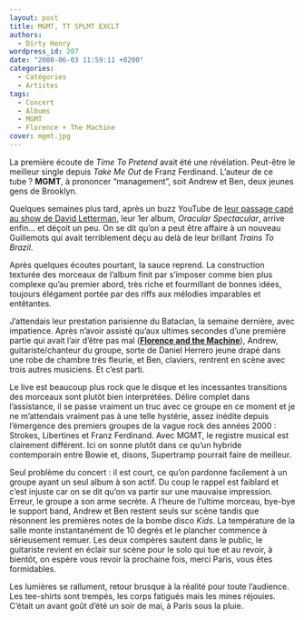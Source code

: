 ```yaml
---
layout: post
title: MGMT, TT SPLMT EXCLT
authors:
  - Dirty Henry
wordpress_id: 207
date: "2008-06-03 11:59:11 +0200"
categories:
  - Catégories
  - Artistes
tags:
  - Concert
  - Albums
  - MGMT
  - Florence + The Machine
cover: mgmt.jpg
---
```


La première écoute de _Time To Pretend_ avait été une révélation. Peut-être le
meilleur single depuis _Take Me Out_ de Franz Ferdinand. L’auteur de ce tube ?
**MGMT**, à prononcer “management”, soit Andrew et Ben, deux jeunes gens de
Brooklyn.

Quelques semaines plus tard, après un buzz YouTube de [leur passage capé au show
de David Letterman][1], leur 1er album, _Oracular Spectacular_, arrive enfin… et
déçoit un peu. On se dit qu’on a peut être affaire à un nouveau Guillemots qui
avait terriblement déçu au delà de leur brillant _Trains To Brazil_.

Après quelques écoutes pourtant, la sauce reprend. La construction texturée des
morceaux de l’album finit par s’imposer comme bien plus complexe qu’au premier
abord, très riche et fourmillant de bonnes idées, toujours élégament portée par
des riffs aux mélodies imparables et entêtantes.

J’attendais leur prestation parisienne du Bataclan, la semaine dernière, avec
impatience. Après n’avoir assisté qu’aux ultimes secondes d’une première partie
qui avait l’air d’être pas mal ([**Florence and the Machine**][2]), Andrew,
guitariste/chanteur du groupe, sorte de Daniel Herrero jeune drapé dans une robe
de chambre très fleurie, et Ben, claviers, rentrent en scène avec trois autres
musiciens. Et c’est parti.

Le live est beaucoup plus rock que le disque et les incessantes transitions des
morceaux sont plutôt bien interprétées. Délire complet dans l’assistance, il se
passe vraiment un truc avec ce groupe en ce moment et je ne m’attendais vraiment
pas à une telle hystérie, assez inédite depuis l’émergence des premiers groupes
de la vague rock des années 2000 : Strokes, Libertines et Franz Ferdinand. Avec
MGMT, le registre musical est clairement différent. Ici on sonne plutôt dans ce
qu’un hybride contemporain entre Bowie et, disons, Supertramp pourrait faire de
meilleur.

Seul problème du concert : il est court, ce qu’on pardonne facilement à un
groupe ayant un seul album à son actif. Du coup le rappel est faiblard et c’est
injuste car on se dit qu’on va partir sur une mauvaise impression. Erreur, le
groupe a son arme secrète. A l’heure de l’ultime morceau, bye-bye le support
band, Andrew et Ben restent seuls sur scène tandis que résonnent les premières
notes de la bombe disco _Kids_. La température de la salle monte instantanément
de 10 degrés et le plancher commence à sérieusement remuer. Les deux compères
sautent dans le public, le guitariste revient en éclair sur scène pour le solo
qui tue et au revoir, à bientôt, on espère vous revoir la prochaine fois, merci
Paris, vous êtes formidables.

Les lumières se rallument, retour brusque à la réalité pour toute l’audience.
Les tee-shirts sont trempés, les corps fatigués mais les mines réjouies. C’était
un avant goût d’été un soir de mai, à Paris sous la pluie.

[1]: https://www.youtube.com/watch?v=XqzoRQv2UIU
[2]: https://fr.wikipedia.org/wiki/Florence_and_the_Machine
